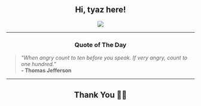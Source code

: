 <h2 align="center"> Hi, tyaz here!</h2>

<p align="center">
<a href="https://github.com/tyazx" alt="github streak"><img src="https://dvst-streak.herokuapp.com/?user=tyazx&theme=tokyonight&fire=DD472C"></a>
</p>

<hr>
<h3 align="center">Quote of The Day</h3>
<p align="center">
<blockquote>
<i>"When angry count to ten before you speak. If very angry, count to one hundred."</i>
<br>
<b>- Thomas Jefferson</b>
</blockquote>
</p>


<hr>
<h2 align="center">Thank You 🙏🏼</h2>
